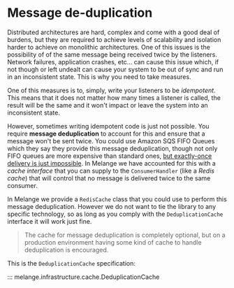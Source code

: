 # Message de-duplication

Distributed architectures are hard, complex and come with a good deal of burdens, but they are required to achieve levels of scalability
and isolation harder to achieve on monolithic architectures. One of this issues is the possibility of
of the same message being received twice by the listeners. Network failures, application crashes, etc...
can cause this issue which, if not though or left undealt can cause your system to be out of sync and
run in an inconsistent state. This is why you need to take measures.

One of this measures is to, simply, write your listeners to be *idempotent*. This means that it does not
matter how many times a listener is called, the result will be the same and it won't impact or leave
the system into an inconsistent state.

However, sometimes writing idempotent code is just not possible. You require **message deduplication** to
account for this and ensure that a message won't be sent twice. You could use Amazon SQS FIFO Queues which
they say they provide this message deduplication, though not only FIFO queues are more expensive than
standard ones, [but exactly-once delivery is just impossible](https://dzone.com/articles/fifo-exactly-once-and-other-costs).
In Melange we have accounted for this with a *cache interface* that you can supply
to the `ConsumerHandler` (like a *Redis cache*) that will control that no message is delivered twice to the same consumer.

In Melange we provide a `RedisCache` class that you could use to perform this message deduplication. However
we do not want to tie the library to any specific technology, so as long as you comply
with the `DeduplicationCache` interface it will work just fine.

> The cache for message deduplication is completely optional, but on a production environment having some
kind of cache to handle deduplication is encouraged.

This is the `DeduplicationCache` specification:

::: melange.infrastructure.cache.DeduplicationCache
